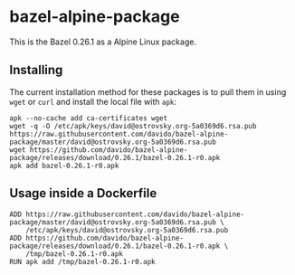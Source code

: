 # bazel-alpine-package

This is the Bazel 0.26.1 as a Alpine Linux package.

## Installing

The current installation method for these packages is to pull them in using `wget` or `curl` and install the local file with `apk`:

    apk --no-cache add ca-certificates wget
    wget -q -O /etc/apk/keys/david@ostrovsky.org-5a0369d6.rsa.pub https://raw.githubusercontent.com/davido/bazel-alpine-package/master/david@ostrovsky.org-5a0369d6.rsa.pub
    wget https://github.com/davido/bazel-alpine-package/releases/download/0.26.1/bazel-0.26.1-r0.apk
    apk add bazel-0.26.1-r0.apk

## Usage inside a Dockerfile

    ADD https://raw.githubusercontent.com/davido/bazel-alpine-package/master/david@ostrovsky.org-5a0369d6.rsa.pub \
        /etc/apk/keys/david@ostrovsky.org-5a0369d6.rsa.pub
    ADD https://github.com/davido/bazel-alpine-package/releases/download/0.26.1/bazel-0.26.1-r0.apk \
        /tmp/bazel-0.26.1-r0.apk
    RUN apk add /tmp/bazel-0.26.1-r0.apk
